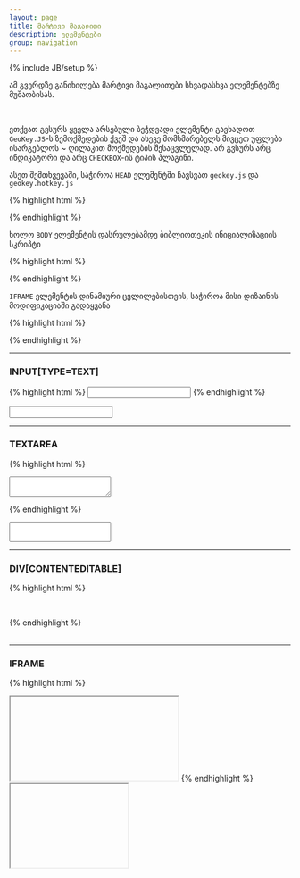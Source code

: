 ```yaml
---
layout: page
title: მარტივი მაგალითი
description: ელემენტები
group: navigation
---
```

{% include JB/setup %}

ამ გვერდზე განიხილება მარტივი მაგალითები სხვადასხვა ელემენტებზე მუშაობისას.

<br />

ვთქვათ გვსურს ყველა არსებული ბეჭდვადი ელემენტი გავხადოთ ```GeoKey.JS```-ს ზემოქმედების ქვეშ და ასევე მომხმარებელს მივცეთ უფლება ისარგებლოს ~ ღილაკით მოქმედების შესაცვლელად. არ გვსურს არც ინდიკატორი და არც ```CHECKBOX```-ის ტიპის პლაგინი.

ასეთ შემთხვევაში, საჭიროა ```HEAD``` ელემენტში ჩავსვათ ```geokey.js``` და ```geokey.hotkey.js```

{% highlight html %}
<script type="text/javascript" src="../path/geokey.js"></script>
<script type="text/javascript" src="../path/geokey.hotkey.js"></script>
{% endhighlight %}

ხოლო ```BODY``` ელემენტის დასრულებამდე ბიბლიოთეკის ინიციალიზაციის სკრიპტი

{% highlight html %}
<script type="text/javascript">
// ფუნქციის კონსტრუქტორის ინციალიზაცია
new GeoKey({
  target: '', // სამიზნე ელემენტები. სიცარიელის შემთხვევაში ყველა.
  work: 'yes', // თავიდანვე იმოქმედოს (ქართულად ბეჭდოს) თუ არა.
  hotkey: 'yes' // გამოიყენოს ~ ღილაკი მოქმედების შესაცვლელად თუ არა.
});
</script>
{% endhighlight %}

```IFRAME``` ელემენტის დინამიური ცვლილებისთვის, საჭიროა მისი დიზაინის მოდიფიკაციაში გადაყვანა

{% highlight html %}
<script type="text/javascript">
  document.getElementById('myIframeId').contentWindow.document.designMode = 'on';
</script>
{% endhighlight %}

<hr />

### INPUT\[TYPE=TEXT\]

{% highlight html %}
<input type="text" />
{% endhighlight %}


<input type="text" />

<hr />

### TEXTAREA

{% highlight html %}
<textarea></textarea>
{% endhighlight %}

<textarea style="resize:none;">
</textarea>

<hr />

### DIV\[CONTENTEDITABLE\]

{% highlight html %}
<div contenteditable="true"></div>
{% endhighlight %}

<div class="well" contenteditable="true">
</div>

<hr />

### IFRAME

{% highlight html %}
<iframe id="myId"></iframe>
<script type="text/javascript">
  document.getElementById('myId').contentWindow.document.designMode = 'on';
</script>
{% endhighlight %}

<iframe id="demo-iframe" style="width:210px;">
</iframe>

<script type="text/javascript">
  document.getElementById('demo-iframe').contentWindow.document.designMode = 'on';
  
	new GeoKey({
	  target: '',
    work: 'yes',
    hotkey: 'yes'
	});
</script>